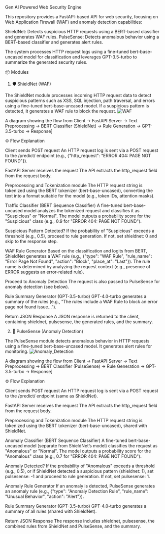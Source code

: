 Gen AI Powered Web Security Engine

This repository provides a FastAPI-based API for web security, focusing on Web Application Firewall (WAF) and anomaly detection capabilities:

ShieldNet: Detects suspicious HTTP requests using a BERT-based classifier and generates WAF rules.
PulseSense: Detects anomalous behavior using a BERT-based classifier and generates alert rules.

The system processes HTTP request logs using a fine-tuned bert-base-uncased model for classification and leverages GPT-3.5-turbo to summarize the generated security rules.

📦 Modules

1. 🛡️ ShieldNet (WAF)

The ShieldNet module processes incoming HTTP request data to detect suspicious patterns such as XSS, SQL injection, path traversal, and errors using a fine-tuned bert-base-uncased model. If a suspicious pattern is detected, it generates a WAF rule to block the request.
![WAF](https://github.com/user-attachments/assets/2d0e275b-c8e9-4eb0-b867-30008c45abe4)

A diagram showing the flow from Client → FastAPI Server → Text Preprocessing → BERT Classifier (ShieldNet) → Rule Generation → GPT-3.5-turbo → Response]

⚙️ Flow Explanation

Client sends POST request
An HTTP request log is sent via a POST request to the /predict/ endpoint (e.g., {"http_request": "ERROR 404: PAGE NOT FOUND"}).

FastAPI Server receives the request
The API extracts the http_request field from the request body.

Preprocessing and Tokenization module
The HTTP request string is tokenized using the BERT tokenizer (bert-base-uncased), converting the text into a format suitable for the model (e.g., token IDs, attention masks).

Traffic Classifier (BERT Sequence Classifier)
A fine-tuned bert-base-uncased model analyzes the tokenized request and classifies it as "Suspicious" or "Normal".
The model outputs a probability score for the "Suspicious" class (e.g., 0.9 for "ERROR 404: PAGE NOT FOUND").

Suspicious Pattern Detected?
If the probability of "Suspicious" exceeds a threshold (e.g., 0.5), proceed to rule generation.
If not, set shieldnet: 0 and skip to the response step.

WAF Rule Generator
Based on the classification and logits from BERT, ShieldNet generates a WAF rule (e.g., {"type": "WAF Rule", "rule_name": "Error Page Not Found", "action": "Block", "place_at": "Last"}).
The rule name is determined by analyzing the request context (e.g., presence of ERROR suggests an error-related rule).

Proceed to Anomaly Detection
The request is also passed to PulseSense for anomaly detection (see below).

Rule Summary Generator (GPT-3.5-turbo)
GPT-4.0-turbo generates a summary of the rules (e.g., "The rules include a WAF Rule to block an error page not found issue...").

Return JSON Response
A JSON response is returned to the client, containing shieldnet, pulsesense, the generated rules, and the summary.


2. 🚨 PulseSense (Anomaly Detection)

The PulseSense module detects anomalous behavior in HTTP requests using a fine-tuned bert-base-uncased model. It generates alert rules for monitoring.
![Anomaly_Detection](https://github.com/user-attachments/assets/78b17b6b-c447-42ea-9b99-95b0e8e0e7d7)

A diagram showing the flow from Client → FastAPI Server → Text Preprocessing → BERT Classifier (PulseSense) → Rule Generation → GPT-3.5-turbo → Response]

⚙️ Flow Explanation

Client sends POST request
An HTTP request log is sent via a POST request to the /predict/ endpoint (same as ShieldNet).

FastAPI Server receives the request
The API extracts the http_request field from the request body.

Preprocessing and Tokenization module
The HTTP request string is tokenized using the BERT tokenizer (bert-base-uncased), shared with ShieldNet.

Anomaly Classifier (BERT Sequence Classifier)
A fine-tuned bert-base-uncased model (separate from ShieldNet’s model) classifies the request as "Anomalous" or "Normal".
The model outputs a probability score for the "Anomalous" class (e.g., 0.7 for "ERROR 404: PAGE NOT FOUND").

Anomaly Detected?
If the probability of "Anomalous" exceeds a threshold (e.g., 0.5), or if ShieldNet detected a suspicious pattern (shieldnet: 1), set pulsesense: -1 and proceed to rule generation.
If not, set pulsesense: 1.

Anomaly Rule Generator
If an anomaly is detected, PulseSense generates an anomaly rule (e.g., {"type": "Anomaly Detection Rule", "rule_name": "Unusual Behavior", "action": "Alert"}).

Rule Summary Generator (GPT-3.5-turbo)
GPT-4.0-turbo generates a summary of all rules (shared with ShieldNet).

Return JSON Response
The response includes shieldnet, pulsesense, the combined rules from ShieldNet and PulseSense, and the summary.



